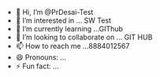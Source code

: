 - 👋 Hi, I’m @PrDesai-Test
- 👀 I’m interested in ... SW Test
- 🌱 I’m currently learning ...GIThub
- 💞️ I’m looking to collaborate on ... GIT HUB
- 📫 How to reach me ...8884012567
- 😄 Pronouns: ...
- ⚡ Fun fact: ...

<!---
PrDesai-Test/PrDesai-Test is a ✨ special ✨ repository because its `README.md` (this file) appears on your GitHub profile.
You can click the Preview link to take a look at your changes.
--->
